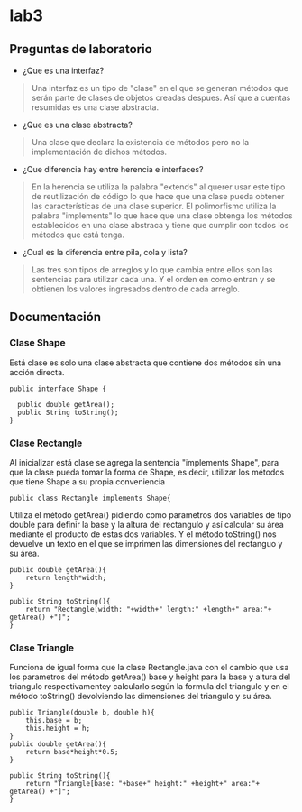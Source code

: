 # lab3
## Preguntas de laboratorio
- ¿Que es una interfaz?
> Una interfaz es un tipo de "clase" en el que se generan métodos que serán parte de clases de objetos creadas despues. Así que a cuentas resumidas es una clase abstracta.
- ¿Que es una clase abstracta?
> Una clase que declara la existencia de métodos pero no la implementación de dichos métodos.
- ¿Que diferencia hay entre herencia e interfaces?
> En la herencia se utiliza la palabra "extends" al querer usar este tipo de reutilización de código lo que hace que una clase pueda obtener las características de una clase superior. El polimorfismo utiliza la palabra "implements" lo que hace que una clase obtenga los métodos establecidos en una clase abstraca y tiene que cumplir con todos los métodos que está tenga.
- ¿Cual es la diferencia entre pila, cola y lista?
> Las tres son tipos de arreglos y lo que cambia entre ellos son las sentencias para utilizar cada una. Y el orden en como entran y se obtienen los valores ingresados dentro de cada arreglo.
## Documentación
### Clase Shape
Está clase es solo una clase abstracta que contiene dos métodos sin una acción directa.

    public interface Shape {
    
      public double getArea();
      public String toString();
    }
### Clase Rectangle
Al inicializar está clase se agrega la sentencia "implements Shape", para que la clase pueda tomar la forma de Shape, es decir, utilizar los métodos que tiene Shape a su propia conveniencia

    public class Rectangle implements Shape{

Utiliza el método getArea() pidiendo como parametros dos variables de tipo double para definir la base y la altura del rectangulo y así calcular su área mediante el producto de estas dos variables. Y el método toString() nos devuelve un texto en el que se imprimen las dimensiones del rectanguo y su área.

    public double getArea(){
        return length*width;
    }
    
    public String toString(){
        return "Rectangle[width: "+width+" length:" +length+" area:"+ getArea() +"]";
    }
    
### Clase Triangle
 
Funciona de igual forma que la clase Rectangle.java con el cambio que usa los parametros del método getArea() base y height para la base y altura del triangulo respectivamentey calcularlo según la formula del triangulo y en el método toString() devolviendo las dimensiones del triangulo y su área.
 
    public Triangle(double b, double h){
        this.base = b;
        this.height = h;
    }
    public double getArea(){
        return base*height*0.5;
    }
    
    public String toString(){
        return "Triangle[base: "+base+" height:" +height+" area:"+ getArea() +"]";
    }
